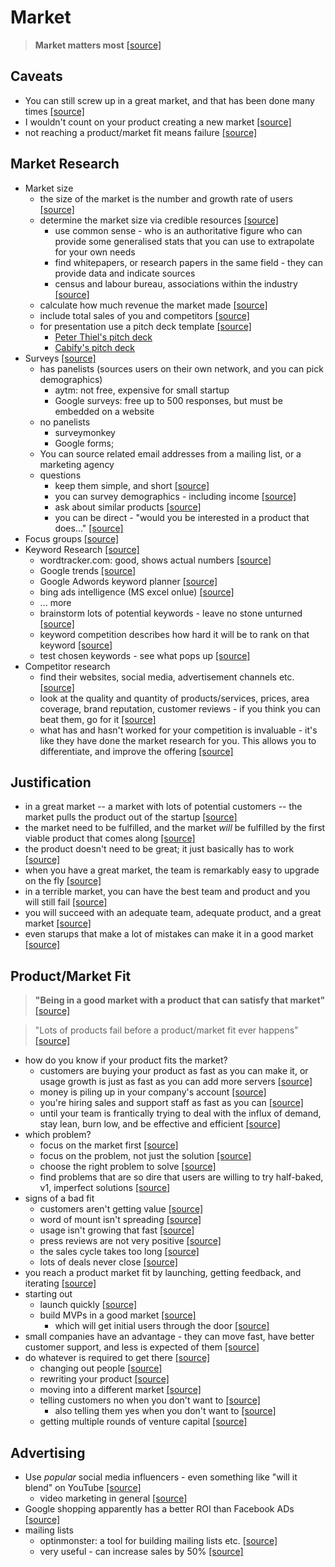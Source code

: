 # Market

> **Market matters most** [\[source\]][gtsp4]

## Caveats

* You can still screw up in a great market, and that has been done many times [\[source\]][gtsp4]
* I wouldn't count on your product creating a new market [\[source\]][gtsp4]
* not reaching a product/market fit means failure [\[source\]][gtsp4]

## Market Research

* Market size
  * the size of the market is the number and growth rate of users [\[source\]][forbes-dms]
  * determine the market size via credible resources [\[source\]][forbes-dms]
    * use common sense - who is an authoritative figure who can provide some generalised stats that you can use to extrapolate for your own needs
    * find whitepapers, or research papers in the same field - they can provide data and indicate sources
    * census and labour bureau, associations within the industry [\[source\]][forbes-dms]
  * calculate how much revenue the market made [\[source\]][forbes-dms]
  * include total sales of you and competitors  [\[source\]][forbes-dms]
  * for presentation use a pitch deck template [\[source\]][forbes-dms]
    * [Peter Thiel's pitch deck][thiel-pitch]  
    * [Cabify's pitch deck][cabify-pitch]
* Surveys [\[source\]][gtmr]
  * has panelists (sources users on their own network, and you can pick demographics) 
    * aytm: not free, expensive for small startup
    * Google surveys: free up to 500 responses, but must be embedded on a website
  * no panelists
    * surveymonkey
    * Google forms;
  * You can source related email addresses from a mailing list, or a marketing agency
  * questions
    * keep them simple, and short [\[source\]][gtmr]
    * you can survey demographics - including income [\[source\]][gtmr]
    * ask about similar products [\[source\]][gtmr]
    * you can be direct - "would you be interested in a product that does..." [\[source\]][gtmr]
* Focus groups [\[source\]][gtmr]
* Keyword Research [\[source\]][gtmr]
    * wordtracker.com: good, shows actual numbers [\[source\]][ssokr]
    * Google trends [\[source\]][ssokr]
    * Google Adwords keyword planner [\[source\]][ssokr]
    * bing ads intelligence (MS excel onlue) [\[source\]][ssokr]
    * ... more
  * brainstorm lots of potential keywords - leave no stone unturned [\[source\]][ssokr]
  * keyword competition describes how hard it will be to rank on that keyword [\[source\]][ssokr]
  * test chosen keywords - see what pops up [\[source\]][ssokr]
* Competitor research
  * find their websites, social media, advertisement channels etc. [\[source\]][gtmr]
  * look at the quality and quantity of products/services, prices, area coverage, brand reputation, customer reviews - if you think you can beat them, go for it [\[source\]][gtmr]
  * what has and hasn't worked for your competition is invaluable - it's like they have done the market research for you. This allows you to differentiate, and improve the offering [\[source\]][gtmr]

## Justification

* in a great market -- a market with lots of potential customers -- the market pulls the product out of the startup [\[source\]][gtsp4]
* the market need to be fulfilled, and the market *will* be fulfilled by the first viable product that comes along [\[source\]][gtsp4]
* the product doesn't need to be great; it just basically has to work [\[source\]][gtsp4]
* when you have a great market, the team is remarkably easy to upgrade on the fly [\[source\]][gtsp4]
* in a terrible market, you can have the best team and product and you will still fail [\[source\]][gtsp4]
* you will succeed with an adequate team, adequate product, and a great market [\[source\]][gtsp4]
* even starups that make a lot of mistakes can make it in a good market [\[source\]][gtsp4]

## Product/Market Fit

> **"Being in a good market with a product that can satisfy that market"** [\[source\]][gtsp4] 

> "Lots of products fail before a product/market fit ever happens" [\[source\]][gtsp4]

* how do you know if your product fits the market?
  * customers are buying your product as fast as you can make it, or usage growth is just as fast as you can add more servers [\[source\]][trpmf]
  * money is piling up in your company's account [\[source\]][trpmf]
  * you're hiring sales and support staff as fast as you can [\[source\]][trpmf]
  * until your team is frantically trying to deal with the influx of demand, stay lean, burn low, and be effective and efficient [\[source\]][trpmf]
* which problem?
  * focus on the market first [\[source\]][trpmf]
  * focus on the problem, not just the solution [\[source\]][trpmf]
  * choose the right problem to solve [\[source\]][trpmf]
  * find problems that are so dire that users are willing to try half-baked, v1, imperfect solutions [\[source\]][trpmf]
* signs of a bad fit
  * customers aren't getting value [\[source\]][gtsp4]
  * word of mount isn't spreading [\[source\]][gtsp4]
  * usage isn't growing that fast [\[source\]][gtsp4]
  * press reviews are not very positive [\[source\]][gtsp4]
  * the sales cycle takes too long [\[source\]][gtsp4]
  * lots of deals never close [\[source\]][gtsp4]
* you reach a product market fit by launching, getting feedback, and iterating [\[source\]][trpmf]
* starting out 
  * launch quickly [\[source\]][trpmf]
  * build MVPs in a good market [\[source\]][trpmf]
    * which will get initial users through the door [\[source\]][trpmf]
* small companies have an advantage - they can move fast, have better customer support, and less is expected of them [\[source\]][trpmf]
* do whatever is required to get there [\[source\]][gtsp4]
  * changing out people [\[source\]][gtsp4]
  * rewriting your product [\[source\]][gtsp4]
  * moving into a different market [\[source\]][gtsp4]
  * telling customers no when you don't want to [\[source\]][gtsp4]
    * also telling them yes when you don't want to [\[source\]][gtsp4]
  * getting multiple rounds of venture capital  [\[source\]][gtsp4]

## Advertising

* Use *popular* social media influencers - even something like "will it blend" on YouTube [\[source\]][strat-boost]
  * video marketing in general [\[source\]][strat-boost]
* Google shopping apparently has a better ROI than Facebook ADs  [\[source\]][strat-boost]
* mailing lists
  * optinmonster: a tool for building mailing lists etc. [\[source\]][conversion-feedback]
  * very useful - can increase sales by 50% [\[source\]][conversion-feedback]


[trpmf]: https://blog.ycombinator.com/the-real-product-market-fit/
[gtsp4]: https://pmarchive.com/guide_to_startups_part4.html
[gtmr]: https://www.business.com/articles/guide-to-market-research/
[ssokr]: https://erpinnews.com/6-stages-of-keyword-research-startups-need-to-follow
[forbes-dms]: https://www.forbes.com/sites/alejandrocremades/2018/09/23/how-to-effectively-determine-your-market-size/
[cabify-pitch]: https://alejandrocremades.com/the-400m-pitch-deck-that-got-this-uber-competitor-funded/
[thiel-pitch]: https://alejandrocremades.com/silicon-valley-legend-creates-pitch-deck-template-for-entrepreneurs/
[strat-boost]: https://forums.digitalpoint.com/threads/best-strategy-to-boost-ecommerce-business.2861832/
[conversion-feedback]: https://forums.digitalpoint.com/threads/struggling-w-low-conversion-rate-feedback-on-site-welcomed.2854423/

